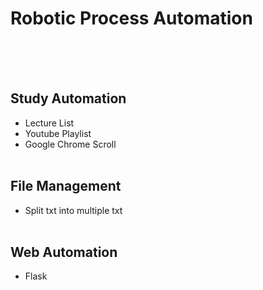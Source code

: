 # Robotic Process Automation
<br/><br/><br/>
## Study Automation
* Lecture List
* Youtube Playlist
* Google Chrome Scroll
<br/><br/>
## File Management
* Split txt into multiple txt
<br/><br/>
## Web Automation
* Flask
